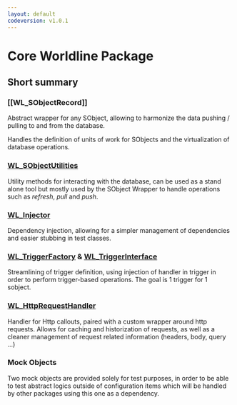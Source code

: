 ```yaml
---
layout: default
codeversion: v1.0.1
---
```

# Core Worldline Package

## Short summary

### [[WL_SObjectRecord]]

Abstract wrapper for any SObject, allowing to harmonize the data pushing / pulling to and from the database.

Handles the definition of units of work for SObjects and the virtualization of database operations.

### [WL_SObjectUtilities](#WL_SObjectUtilitiesA)

Utility methods for interacting with the database, can be used as a stand alone tool but mostly used by the SObject Wrapper to handle operations such as *refresh*, *pull* and *push*.

### [WL_Injector](#WL_InjectorA)

Dependency injection, allowing for a simpler management of dependencies and easier stubbing in test classes.

### [WL_TriggerFactory](#WL_TriggerFactoryA) & [WL_TriggerInterface](#WL_TriggerInterfaceA)

Streamlining of trigger definition, using injection of handler in trigger in order to perform trigger-based operations. The goal is 1 trigger for 1 sobject.

### [WL_HttpRequestHandler](#WL_HttpRequestHandlerA)

Handler for Http callouts, paired with a custom wrapper around http requests. Allows for caching and historization of requests, as well as a cleaner management of request related information (headers, body, query ...)

### Mock Objects

Two mock objects are provided solely for test purposes, in order to be able to test abstract logics outside of configuration items which will be handled by other packages using this one as a dependency.